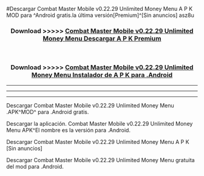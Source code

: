 #Descargar Combat Master Mobile v0.22.29 Unlimited Money Menu  A P K MOD para ^Android gratis.la última versión[Premium]^[Sin anuncios] asz8u



<div align="center">
<h3>Download >>>>> <a href="https://es-web.web.app/?es= ${title}">Combat Master Mobile v0.22.29 Unlimited Money Menu  Descargar A P K Premium</a></h3><br>

<h3>Download >>>>> <a href="https://es-web.web.app/?es= ${title}">Combat Master Mobile v0.22.29 Unlimited Money Menu  Instalador de A P K para .Android</a></h3>
</div>


----------------------------------------------------------

----------------------------------------------------------

----------------------------------------------------------

Descargar Combat Master Mobile v0.22.29 Unlimited Money Menu  .APK^MOD^ para .Android gratis.

Descargar la aplicación. Combat Master Mobile v0.22.29 Unlimited Money Menu  APK^El nombre es la versión para .Android.

Descargar Combat Master Mobile v0.22.29 Unlimited Money Menu  A P K [Sin anuncios]

Descargar Combat Master Mobile v0.22.29 Unlimited Money Menu  gratuita del mod para .Android.